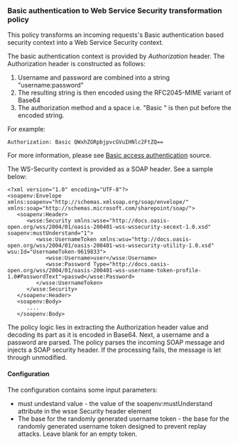 ### Basic authentication to Web Service Security transformation policy ###

This policy transforms an incoming requests's Basic authentication based security context into a Web Service Security context. 

The basic authentication context is provided by *Authorization* header. The Authorization header is constructed as follows:

1. Username and password are combined into a string "username:password"
2. The resulting string is then encoded using the RFC2045-MIME variant of Base64
3. The authorization method and a space i.e. "Basic " is then put before the encoded string.

For example:

	Authorization: Basic QWxhZGRpbjpvcGVuIHNlc2FtZQ==

For more information, please see [Basic access authentication](http://en.wikipedia.org/wiki/Basic_access_authentication) source.

The WS-Security context is provided as a SOAP header. See a sample below:

	<?xml version="1.0" encoding="UTF-8"?>
	<soapenv:Envelope xmlns:soapenv="http://schemas.xmlsoap.org/soap/envelope/" xmlns:soap="http://schemas.microsoft.com/sharepoint/soap/">
	   <soapenv:Header>
	      <wsse:Security xmlns:wsse="http://docs.oasis-open.org/wss/2004/01/oasis-200401-wss-wssecurity-secext-1.0.xsd" soapenv:mustUnderstand="1">
	         <wsse:UsernameToken xmlns:wsu="http://docs.oasis-open.org/wss/2004/01/oasis-200401-wss-wssecurity-utility-1.0.xsd" wsu:Id="UsernameToken-9619833">
	            <wsse:Username>user</wsse:Username>
	            <wsse:Password Type="http://docs.oasis-open.org/wss/2004/01/oasis-200401-wss-username-token-profile-1.0#PasswordText">passwd</wsse:Password>
	         </wsse:UsernameToken>
	      </wsse:Security>	      
	   </soapenv:Header>
	   <soapenv:Body>
	      ....
	   </soapenv:Body> 

The policy logic lies in extracting the Authorization header value and decoding its part as it is encoded in Base64. Next, a username and a password are parsed. The policy parses the incoming SOAP message and injects a SOAP security header. If the processing fails, the message is let through unmodified.

#### Configuration

The configuration contains some input parameters: 

+ must undestand value - the value of the soapenv:mustUnderstand attribute in the wsse Security header element
+ The base for the randomly generated username token - the base for the randomly generated username token designed to prevent replay attacks. Leave blank for an empty token.